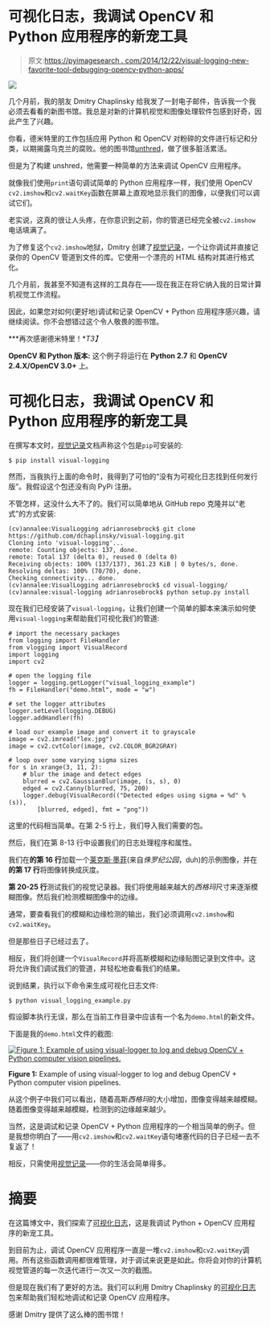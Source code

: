 # 可视化日志，我调试 OpenCV 和 Python 应用程序的新宠工具

> 原文:[https://pyimagesearch . com/2014/12/22/visual-logging-new-favorite-tool-debugging-opencv-python-apps/](https://pyimagesearch.com/2014/12/22/visual-logging-new-favorite-tool-debugging-opencv-python-apps/)

[![](../Images/5d5a9e5edbdd0c3fd0bdb76d56e0545c.png)](https://github.com/dchaplinsky/visual-logging)

几个月前，我的朋友 Dmitry Chaplinsky 给我发了一封电子邮件，告诉我一个我必须去看看的新图书馆。我总是对新的计算机视觉和图像处理软件包感到好奇，因此产生了兴趣。

你看，德米特里的工作包括应用 Python 和 OpenCV 对粉碎的文件进行标记和分类，以期揭露乌克兰的腐败。他的图书馆[unthred](https://github.com/dchaplinsky/unshred)，做了很多脏活累活。

但是为了构建 unshred，他需要一种简单的方法来调试 OpenCV 应用程序。

就像我们使用`print`语句调试简单的 Python 应用程序一样，我们使用 OpenCV `cv2.imshow`和`cv2.waitKey`函数在屏幕上直观地显示我们的图像，以便我们可以调试它们。

老实说，这真的很让人头疼，在你意识到之前，你的管道已经完全被`cv2.imshow`电话填满了。

为了修复这个`cv2.imshow`地狱，Dmitry 创建了[视觉记录](https://github.com/dchaplinsky/visual-logging)，一个让你调试并直接记录你的 OpenCV 管道到文件的库。它使用一个漂亮的 HTML 结构对其进行格式化。

几个月前，我甚至不知道有这样的工具存在——现在我正在将它纳入我的日常计算机视觉工作流程。

因此，如果您对如何(更好地)调试和记录 OpenCV + Python 应用程序感兴趣，请继续阅读。你不会想错过这个令人敬畏的图书馆。

***再次感谢德米特里！**T3】*

**OpenCV 和 Python 版本:**
这个例子将运行在 **Python 2.7** 和 **OpenCV 2.4.X/OpenCV 3.0+** 上。

# 可视化日志，我调试 OpenCV 和 Python 应用程序的新宠工具

在撰写本文时，[视觉记录](https://github.com/dchaplinsky/visual-logging)文档声称这个包是`pip`可安装的:

```
$ pip install visual-logging

```

然而，当我执行上面的命令时，我得到了可怕的“没有为可视化日志找到任何发行版”。我假设这个包还没有向 PyPi 注册。

不管怎样，这没什么大不了的。我们可以简单地从 GitHub repo 克隆并以“老式”的方式安装:

```
(cv)annalee:VisualLogging adrianrosebrock$ git clone https://github.com/dchaplinsky/visual-logging.git
Cloning into 'visual-logging'...
remote: Counting objects: 137, done.
remote: Total 137 (delta 0), reused 0 (delta 0)
Receiving objects: 100% (137/137), 361.23 KiB | 0 bytes/s, done.
Resolving deltas: 100% (70/70), done.
Checking connectivity... done.
(cv)annalee:VisualLogging adrianrosebrock$ cd visual-logging/
(cv)annalee:visual-logging adrianrosebrock$ python setup.py install

```

现在我们已经安装了`visual-logging`，让我们创建一个简单的脚本来演示如何使用`visual-logging`来帮助我们可视化我们的管道:

```
# import the necessary packages
from logging import FileHandler
from vlogging import VisualRecord
import logging
import cv2

# open the logging file
logger = logging.getLogger("visual_logging_example")
fh = FileHandler("demo.html", mode = "w")

# set the logger attributes
logger.setLevel(logging.DEBUG)
logger.addHandler(fh)

# load our example image and convert it to grayscale
image = cv2.imread("lex.jpg")
image = cv2.cvtColor(image, cv2.COLOR_BGR2GRAY)

# loop over some varying sigma sizes
for s in xrange(3, 11, 2):
	# blur the image and detect edges
	blurred = cv2.GaussianBlur(image, (s, s), 0)
	edged = cv2.Canny(blurred, 75, 200)
	logger.debug(VisualRecord(("Detected edges using sigma = %d" % (s)),
		[blurred, edged], fmt = "png"))

```

这里的代码相当简单。在第 2-5 行上，我们导入我们需要的包。

然后，我们在第 8-13 行中设置我们的日志处理程序和属性。

我们在**的第 16 行**加载一个[莱克斯·墨菲](https://pyimagesearch.com/wp-content/uploads/2014/12/lex.jpg)(来自*侏罗纪公园*，duh)的示例图像，并在**的第 17 行**将图像转换成灰度。

**第 20-25 行**测试我们的视觉记录器。我们将使用越来越大的*西格玛*尺寸来逐渐模糊图像。然后我们检测模糊图像中的边缘。

通常，要查看我们的模糊和边缘检测的输出，我们必须调用`cv2.imshow`和`cv2.waitKey`。

但是那些日子已经过去了。

相反，我们将创建一个`VisualRecord`并将高斯模糊和边缘贴图记录到文件中。这将允许我们调试我们的管道，并轻松地查看我们的结果。

说到结果，执行以下命令来生成可视化日志文件:

```
$ python visual_logging_example.py

```

假设脚本执行无误，那么在当前工作目录中应该有一个名为`demo.html`的新文件。

下面是我的`demo.html`文件的截图:

[![Figure 1: Example of using visual-logger to log and debug OpenCV + Python computer vision pipelines.](../Images/9691a87aa030f2d06e51831df5030424.png)](https://pyimagesearch.com/wp-content/uploads/2014/12/visual_logging_example.jpg)

**Figure 1:** Example of using visual-logger to log and debug OpenCV + Python computer vision pipelines.

从这个例子中我们可以看出，随着高斯*西格玛*的大小增加，图像变得越来越模糊。随着图像变得越来越模糊，检测到的边缘越来越少。

当然，这是调试和记录 OpenCV + Python 应用程序的一个相当简单的例子。但是我想你明白了——用`cv2.imshow`和`cv2.waitKey`语句堵塞代码的日子已经一去不复返了！

相反，只需使用[视觉记录](https://github.com/dchaplinsky/visual-logging)——你的生活会简单得多。

# 摘要

在这篇博文中，我们探索了[可视化日志](https://github.com/dchaplinsky/visual-logging)，这是我调试 Python + OpenCV 应用程序的新宠工具。

到目前为止，调试 OpenCV 应用程序一直是一堆`cv2.imshow`和`cv2.waitKey`调用。所有这些函数调用都很难管理，对于调试来说更是如此。你将会对你的计算机视觉管道的每一次迭代进行一次又一次的截图。

但是现在我们有了更好的方法。我们可以利用 Dmitry Chaplinsky 的[可视化日志](https://github.com/dchaplinsky/visual-logging)包来帮助我们轻松地调试和记录 OpenCV 应用程序。

感谢 Dmitry 提供了这么棒的图书馆！